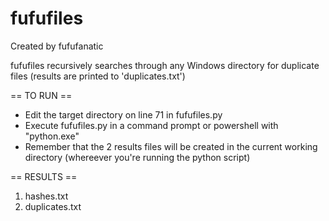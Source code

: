 # fufufiles

Created by fufufanatic

fufufiles recursively searches through any Windows directory for duplicate files (results are printed to 'duplicates.txt')

== TO RUN ==
- Edit the target directory on line 71 in fufufiles.py
- Execute fufufiles.py in a command prompt or powershell with "python.exe"
- Remember that the 2 results files will be created in the current working directory (whereever you're running the python script)

== RESULTS ==
1. hashes.txt
2. duplicates.txt